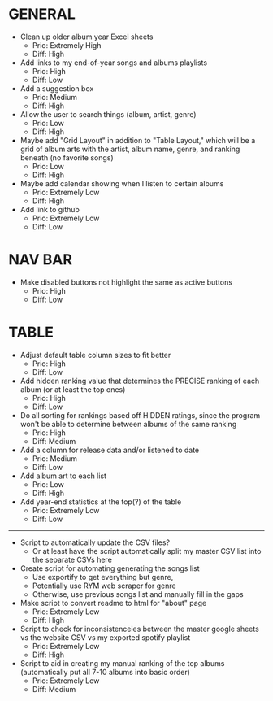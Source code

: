 # GENERAL
* Clean up older album year Excel sheets
    - Prio: Extremely High
    - Diff: High
* Add links to my end-of-year songs and albums playlists
    - Prio: High
    - Diff: Low
* Add a suggestion box
    - Prio: Medium
    - Diff: High
* Allow the user to search things (album, artist, genre)
    - Prio: Low
    - Diff: High
* Maybe add "Grid Layout" in addition to "Table Layout," which will be a grid of album arts with the artist, album name, genre, and ranking beneath (no favorite songs)
    - Prio: Low
    - Diff: High
* Maybe add calendar showing when I listen to certain albums
    - Prio: Extremely Low
    - Diff: High
* Add link to github
    - Prio: Extremely Low
    - Diff: Low


# NAV BAR
* Make disabled buttons not highlight the same as active buttons
    - Prio: High
    - Diff: Low


# TABLE
* Adjust default table column sizes to fit better
    - Prio: High
    - Diff: Low
* Add hidden ranking value that determines the PRECISE ranking of each album (or at least the top ones)
    - Prio: High
    - Diff: Low
* Do all sorting for rankings based off HIDDEN ratings, since the program won't be able to determine between albums of the same ranking
    - Prio: High
    - Diff: Medium
* Add a column for release data and/or listened to date
    - Prio: Medium
    - Diff: Low
* Add album art to each list
    - Prio: Low
    - Diff: High
* Add year-end statistics at the top(?) of the table
    - Prio: Extremely Low
    - Diff: Low


---

* Script to automatically update the CSV files?
    - Or at least have the script automatically split my master CSV list into the separate CSVs here
* Create script for automating generating the songs list
    - Use exportify to get everything but genre,
    - Potentially use RYM web scraper for genre
    - Otherwise, use previous songs list and manually fill in the gaps
* Make script to convert readme to html for "about" page
    - Prio: Extremely Low
    - Diff: High
* Script to check for inconsistenceies between the master google sheets vs the website CSV vs my exported spotify playlist
    - Prio: Extremely Low
    - Diff: High
* Script to aid in creating my manual ranking of the top albums (automatically put all 7-10 albums into basic order)
    - Prio: Extremely Low
    - Diff: Medium